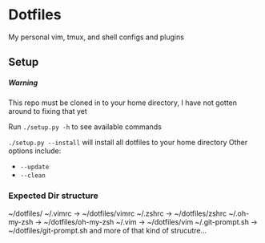 # Dotfiles

My personal vim, tmux, and shell configs and plugins

## Setup

##### Warning
This repo must be cloned in to your home directory, I have not gotten around to fixing that yet

Run ```./setup.py -h``` to see available commands

```./setup.py --install``` will install all dotfiles to your home directory
Other options include:
* ```--update```
* ```--clean```

### Expected Dir structure
~/dotfiles/
~/.vimrc -> ~/dotfiles/vimrc
~/.zshrc -> ~/dotfiles/zshrc
~/.oh-my-zsh -> ~/dotfiles/oh-my-zsh
~/.vim -> ~/dotfiles/vim
~/.git-prompt.sh -> ~/dotfiles/git-prompt.sh
and more of that kind of strucutre...

